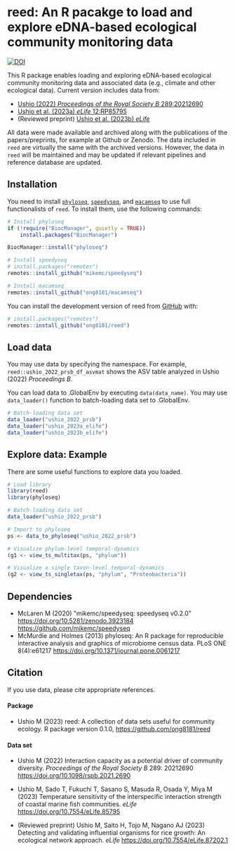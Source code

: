 
# reed: An R pacakge to load and explore eDNA-based ecological community monitoring data

<!-- badges: start -->
[![DOI](https://zenodo.org/badge/634494778.svg)](https://zenodo.org/badge/latestdoi/634494778)
<!-- badges: end -->

This R package enables loading and exploring eDNA-based ecological community monitoring data and associated data (e.g., climate and other ecological data). Current version includes data from:

- [Ushio (2022) _Proceedings of the Royal Society B_ 289:20212690](https://doi.org/10.1098/rspb.2021.2690)
- [Ushio et al. (2023a) _eLife_ 12:RP85795](https://doi.org/10.7554/eLife.85795)
- (Reviewed preprint) [Ushio et al. (2023b) _eLife_](https://doi.org/10.7554/eLife.87202.1)


All data were made available and archived along with the publications of the papers/preprints, for example at Github or Zenodo. The data included in `reed` are virtually the same with the archived versions. However, the data in `reed` will be maintained and may be updated if relevant pipelines and reference database are updated.

## Installation

You need to install [`phyloseq`](http://joey711.github.io/phyloseq/), [`speedyseq`](https://github.com/mikemc/speedyseq), and [`macamseq`](https://github.com/ong8181/macamseq) to use full functionalists of `reed`. To install them, use the following commands:

```r
# Install phyloseq
if (!require("BiocManager", quietly = TRUE))
    install.packages("BiocManager")

BiocManager::install("phyloseq")

# Install speedyseq
# install.packages("remotes")
remotes::install_github("mikemc/speedyseq")

# Install macamseq
remotes::install_github("ong8181/macamseq")

```

You can install the development version of reed from [GitHub](https://github.com/) with:

```r
# install.packages("remotes")
remotes::install_github("ong8181/reed")
```

## Load data

You may use data by specifying the namespace. For example, `reed::ushio_2022_prsb_df_asvmat` shows the ASV table analyzed in Ushio (2022) _Proceedings B_.

You can load data to .GlobalEnv by executing `data(data_name)`. You may use `data_loader()` function to batch-loading data set to .GlobalEnv.

```r
# Batch-loading data set
data_loader("ushio_2022_prsb")
data_loader("ushio_2023a_elife")
data_loader("ushio_2023b_elife")
```

## Explore data: Example

There are some useful functions to explore data you loaded.

```r
# Load library
library(reed)
library(phyloseq)

# Batch-loading data set
data_loader("ushio_2022_prsb")

# Import to phyloseq
ps <- data_to_phyloseq("ushio_2022_prsb")

# Visualize phylum-level temporal-dynamics
(g1 <- view_ts_multitax(ps, "phylum"))

# Visualize a single taxon-level temporal-dynamics
(g2 <- view_ts_singletax(ps, "phylum", "Proteobacteria"))
```

## Dependencies
- McLaren M (2020) "mikemc/speedyseq: speedyseq v0.2.0" https://doi.org/10.5281/zenodo.3923184 https://github.com/mikemc/speedyseq
- McMurdie and Holmes (2013) phyloseq: An R package for reproducible interactive analysis and graphics of microbiome census data. PLoS ONE 8(4):e61217 https://doi.org/10.1371/journal.pone.0061217


## Citation

If you use data, please cite appropriate references.

#### Package

- Ushio M (2023) reed: A collection of data sets useful for community ecology. R package version 0.1.0, https://github.com/ong8181/reed

#### Data set
- Ushio M (2022) Interaction capacity as a potential driver of community diversity. _Proceedings of the Royal Society B_ 289: 20212690 https://doi.org/10.1098/rspb.2021.2690

- Ushio M, Sado T, Fukuchi T, Sasano S, Masuda R, Osada Y, Miya M (2023) Temperature sensitivity of the interspecific interaction strength of coastal marine fish communities. _eLife_ https://doi.org/10.7554/eLife.85795

- (Reviewed preprint) Ushio M, Saito H, Tojo M, Nagano AJ (2023) Detecting and validating influential organisms for rice growth: An ecological network approach. _eLife_ https://doi.org/10.7554/eLife.87202.1

